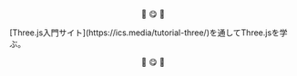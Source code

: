 <p align="center">🍕 😋 🍕<p/>
[Three.js入門サイト](https://ics.media/tutorial-three/)を通してThree.jsを学ぶ。
<p align="center">🍕 😋 🍕<p/>
